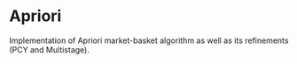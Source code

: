 # Apriori
Implementation of Apriori market-basket algorithm as well as its refinements (PCY and Multistage).
